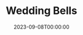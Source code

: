 ---
title: Wedding Bells
date: 2023-09-08T00:00:00
opening_date: 1923-12-21
closing_date:
layout: productions
program:
Theatre: Theatre Jacksonville
cast:
- Wedding Bells:
  - Dick Grether
  - Dore' Beauchamp-Nobbs
  - E.S. Beauchamp-Nobbs
  - Francis Greenwood
  - Irene Lecks Haile
  - James Royall
  - Marguerite Coffee Chiasson
  - Nadia Richardson
  - Wm. T. McCaffrey
crew:
- Director: Harrison Gibbs Prentice
- Scene Painting: Harrison Gibbs Prentice
- Scene Setting:
  - Mrs. Fred Mullikin
  - Mrs. Jno. F. Porter
---